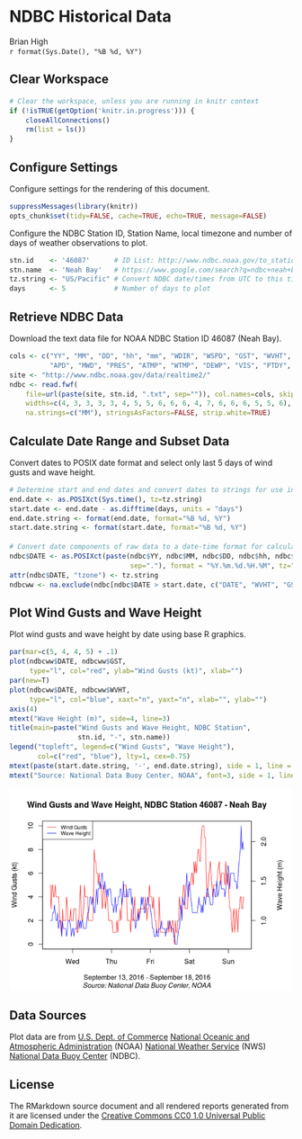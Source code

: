 # NDBC Historical Data
Brian High  
`r format(Sys.Date(), "%B %d, %Y")`  

## Clear Workspace


```r
# Clear the workspace, unless you are running in knitr context
if (!isTRUE(getOption('knitr.in.progress'))) {
    closeAllConnections()
    rm(list = ls())
}
```

## Configure Settings

Configure settings for the rendering of this document.


```r
suppressMessages(library(knitr))
opts_chunk$set(tidy=FALSE, cache=TRUE, echo=TRUE, message=FALSE)
```

Configure the NDBC Station ID, Station Name, local timezone and number of days 
of weather observations to plot. 


```r
stn.id    <- '46087'      # ID List: http://www.ndbc.noaa.gov/to_station.shtml
stn.name  <- 'Neah Bay'   # https://www.google.com/search?q=ndbc+neah+bay
tz.string <- "US/Pacific" # Convert NDBC date/times from UTC to this timezone
days      <- 5            # Number of days to plot
```

## Retrieve NDBC Data

Download the text data file for NOAA NDBC Station ID 46087 (Neah Bay).


```r
cols <- c("YY", "MM", "DD", "hh", "mm", "WDIR", "WSPD", "GST", "WVHT", "DPD", 
          "APD", "MWD", "PRES", "ATMP", "WTMP", "DEWP", "VIS", "PTDY", "TIDE")
site <- "http://www.ndbc.noaa.gov/data/realtime2/"
ndbc <- read.fwf(
    file=url(paste(site, stn.id, ".txt", sep="")), col.names=cols, skip=2,
    widths=c(4, 3, 3, 3, 3, 4, 5, 5, 6, 6, 6, 4, 7, 6, 6, 6, 5, 5, 6), 
    na.strings=c("MM"), stringsAsFactors=FALSE, strip.white=TRUE)
```

## Calculate Date Range and Subset Data

Convert dates to POSIX date format and select only last 5 days of wind 
gusts and wave height.


```r
# Determine start and end dates and convert dates to strings for use in plot
end.date <- as.POSIXct(Sys.time(), tz=tz.string)
start.date <- end.date - as.difftime(days, units = "days")
end.date.string <- format(end.date, format="%B %d, %Y")
start.date.string <- format(start.date, format="%B %d, %Y")

# Convert date components of raw data to a date-time format for calculations
ndbc$DATE <- as.POSIXct(paste(ndbc$YY, ndbc$MM, ndbc$DD, ndbc$hh, ndbc$mm, 
                              sep="."), format = "%Y.%m.%d.%H.%M", tz="UTC")
attr(ndbc$DATE, "tzone") <- tz.string
ndbcww <- na.exclude(ndbc[ndbc$DATE > start.date, c("DATE", "WVHT", "GST")])
```

## Plot Wind Gusts and Wave Height

Plot wind gusts and wave height by date using base R graphics.




```r
par(mar=c(5, 4, 4, 5) + .1)
plot(ndbcww$DATE, ndbcww$GST, 
     type="l", col="red", ylab="Wind Gusts (kt)", xlab="")
par(new=T)
plot(ndbcww$DATE, ndbcww$WVHT, 
     type="l", col="blue", xaxt="n", yaxt="n", xlab="", ylab="")
axis(4)
mtext("Wave Height (m)", side=4, line=3)
title(main=paste("Wind Gusts and Wave Height, NDBC Station", 
                 stn.id, "-", stn.name))
legend("topleft", legend=c("Wind Gusts", "Wave Height"), 
       col=c("red", "blue"), lty=1, cex=0.75)
mtext(paste(start.date.string, '-', end.date.string), side = 1, line = 3)
mtext("Source: National Data Buoy Center, NOAA", font=3, side = 1, line = 4)
```

![](ndbc_plot_files/figure-html/unnamed-chunk-5-1.png)<!-- -->



## Data Sources

Plot data are from [U.S. Dept. of Commerce](https://www.commerce.gov/) 
[National Oceanic and Atmospheric Administration](http://www.noaa.gov/) (NOAA) 
[National Weather Service](http://www.weather.gov/) (NWS) 
[National Data Buoy Center](http://www.ndbc.noaa.gov/) (NDBC).

## License

The RMarkdown source document and all rendered reports generated from it are 
licensed under the [Creative Commons CC0 1.0 Universal Public Domain Dedication](https://creativecommons.org/publicdomain/zero/1.0/).
